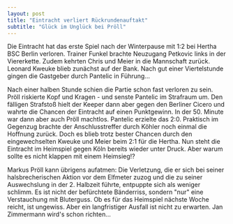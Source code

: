 ```yaml
---
layout: post
title: "Eintracht verliert Rückrundenauftakt"
subtitle: "Glück im Unglück bei Pröll"
---
```


Die Eintracht hat das erste Spiel nach der Winterpause mit 1:2 bei Hertha BSC Berlin verloren. Trainer Funkel brachte Neuzugang Petkovic links in der Viererkette. Zudem kehrten Chris und Meier in die Mannschaft zurück. Leonard Kweuke blieb zunächst auf der Bank. Nach gut einer Viertelstunde gingen die Gastgeber durch Pantelic in Führung...

Nach einer halben Stunde schien die Partie schon fast verloren zu sein. Pröll riskierte Kopf und Kragen - und senste Pantelic im Strafraum um. Den fälligen Strafstoß hielt der Keeper dann aber gegen den Berliner Cicero und wahrte die Chancen der Eintracht auf einen Punktgewinn. In der 50. Minute war dann aber auch Pröll machtlos. Pantelic erzielte das 2:0. Praktisch im Gegenzug brachte der Anschlusstreffer durch Köhler noch einmal die Hoffnung zurück. Doch es blieb trotz bester Chancen durch den eingewechselten Kweuke und Meier beim 2:1 für die Hertha. Nun steht die Eintracht im Heimspiel gegen Köln bereits wieder unter Druck. Aber warum sollte es nicht klappen mit einem Heimsieg!?

Markus Pröll kann übrigens aufatmen: Die Verletzung, die er sich bei seiner halsbrecherischen Aktion vor dem Elfmeter zuzog und die zu seiner Auswechslung in der 2. Halbzeit führte, entpuppte sich als weniger schlimm. Es ist nicht der befürchtete Bänderriss, sondern "nur" eine Verstauchung mit Bluterguss. Ob es für das Heimspiel nächste Woche reicht, ist ungewiss. Aber ein langfristiger Ausfall ist nicht zu erwarten. Jan Zimmermann wird's schon richten...
